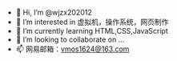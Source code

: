 - 👋 Hi, I’m @wjzx202012
- 👀 I’m interested in 虚拟机，操作系统，网页制作
- 🌱 I’m currently learning HTML,CSS,JavaScript
- 💞️ I’m looking to collaborate on ...
- 📫 网易邮箱：vmos1624@163.com

<!---
wjzx202012/wjzx202012 is a ✨ special ✨ repository because its `README.md` (this file) appears on your GitHub profile.
You can click the Preview link to take a look at your changes.
--->
